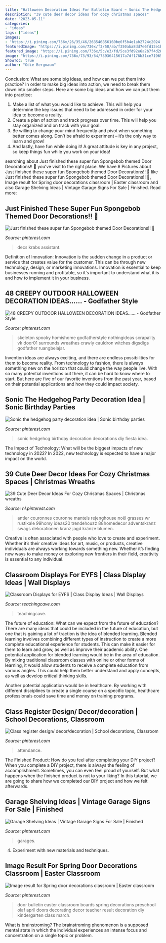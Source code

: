 ```yaml
---
title: "Halloween Decoration Ideas For Bulletin Board ~ Sonic The Hedgehog Party Decoration Idea"
description: "39 cute deer decor ideas for cozy christmas spaces"
date: "2023-05-11"
categories:
- "ideas"
tags: ["ideas"]
images:
- "https://i.pinimg.com/736x/26/35/46/263546856160be6f5b4e1ab2724c2024.jpg"
featuredImage: "https://i.pinimg.com/736x/f3/50/ab/f350aba8dd7e6fd12e1ba5c17cb5e8dd.jpg"
featured_image: "https://i.pinimg.com/736x/5c/e3/fd/5ce3fd92e6a2b7f4d286a0f5de12b3e7--scary-halloween-wreath-halloween-party-ideas.jpg"
image: "https://i.pinimg.com/736x/73/93/64/73936415617a7df176b31ce719658d85.jpg"
ShowToc: true
author: "Odie Bergnaum"
---
```



Conclusion: What are some big ideas, and how can we put them into practice?
In order to make big ideas into action, we need to break them down into smaller steps. Here are some big ideas and how we can put them into practice:
1. Make a list of what you would like to achieve. This will help you determine the key issues that need to be addressed in order for your idea to become a reality.
2. Create a plan of action and track progress over time. This will help you stay organized and on track with your goal.
3. Be willing to change your mind frequently and pivot when something better comes along. Don’t be afraid to experiment – it’s the only way to learn and grow!
4. And lastly, have fun while doing it! A great attitude is key in any project, so keep things fun while you work on your idea!

	

		
searching about Just finished these super fun Spongebob themed Door Decorations!! 🍍 you've visit to the right place. We have 8 Pictures about Just finished these super fun Spongebob themed Door Decorations!! 🍍 like Just finished these super fun Spongebob themed Door Decorations!! 🍍, Image result for Spring door decorations classroom | Easter classroom and also Garage Shelving Ideas | Vintage Garage Signs For Sale | Finished. Read more:
		
    
## Just Finished These Super Fun Spongebob Themed Door Decorations!! 🍍

<img loading=lazy src="https://i.pinimg.com/736x/73/93/64/73936415617a7df176b31ce719658d85.jpg" onerror="this.onerror=null;this.src='https://tse3.mm.bing.net/th?id=OIP._hMIu8vFqkG-nSM1JkASkgHaJ3&amp;pid=15.1';" alt="Just finished these super fun Spongebob themed Door Decorations!! 🍍">

_Source: pinterest.com_

>decs krabs assistant. 

	

Definition of Innovation:
Innovation is the sudden change in a product or service that creates value for the customer. This can be through new technology, design, or marketing innovations. Innovation is essential to keep businesses running and profitable, so it's important to understand what it is and how to implement it in your business.

    
## 48 CREEPY OUTDOOR HALLOWEEN DECORATION IDEAS...... - Godfather Style

<img loading=lazy src="https://i.pinimg.com/736x/5c/e3/fd/5ce3fd92e6a2b7f4d286a0f5de12b3e7--scary-halloween-wreath-halloween-party-ideas.jpg" onerror="this.onerror=null;this.src='https://tse4.mm.bing.net/th?id=OIP.rlBF7_3agl3lgS9M0TzzpwHaJ3&amp;pid=15.1';" alt="48 CREEPY OUTDOOR HALLOWEEN DECORATION IDEAS...... - Godfather Style">

_Source: pinterest.com_

>skeleton spooky homishome godfatherstyle nothingideas scrapality vk door01 surrounds wreathes crawly cauldron witches digsdigs godfather ruangbelajar. 

	

Invention ideas are always exciting, and there are endless possibilities for them to become reality. From technology to fashion, there is always something new on the horizon that could change the way people live. With so many potential inventions out there, it can be hard to know where to start. But here are five of our favorite inventions from the past year, based on their potential applications and how they could impact society.

    
## Sonic The Hedgehog Party Decoration Idea | Sonic Birthday Parties

<img loading=lazy src="https://i.pinimg.com/736x/3b/1c/4d/3b1c4d06e4af4aba58cd22d3c160e47b.jpg" onerror="this.onerror=null;this.src='https://tse2.mm.bing.net/th?id=OIP.DBxz8PHueuzyENkOeVmJjwHaJ3&amp;pid=15.1';" alt="Sonic the hedgehog party decoration idea | Sonic birthday parties">

_Source: pinterest.com_

>sonic hedgehog birthday decoration decorations diy fiesta idea. 

	

The Impact of Technology: What will be the biggest impacts of new technology in 2022?
In 2022, new technology is expected to have a major impact on the world.

    
## 39 Cute Deer Decor Ideas For Cozy Christmas Spaces | Christmas Wreaths

<img loading=lazy src="https://i.pinimg.com/736x/26/35/46/263546856160be6f5b4e1ab2724c2024.jpg" onerror="this.onerror=null;this.src='https://tse3.mm.bing.net/th?id=OIP.F6uQdY2-UrpYdABlp0TOMgHaJ3&amp;pid=15.1';" alt="39 Cute Deer Decor Ideas For Cozy Christmas Spaces | Christmas wreaths">

_Source: nl.pinterest.com_

>antler couronnes couronne mantels rejenghouse noël grasses wr rustikale 99homy ideas20 trendehouzz 88homedecor adventskranz swags dekorationen kranz jagd kränze blumen. 

	

Creative is often associated with people who love to create and experiment. Whether it’s their creative ideas for art, music, or products, creative individuals are always working towards something new. Whether it’s finding new ways to make money or exploring new frontiers in their field, creativity is essential to any individual.

    
## Classroom Displays For EYFS | Class Display Ideas | Wall Displays

<img loading=lazy src="https://www.teachingcave.com/wp-content/uploads/2013/10/display-flower-hands.jpg" onerror="this.onerror=null;this.src='https://tse4.mm.bing.net/th?id=OIP.Q950TOtmcxuNeKsCAD9lsgHaNJ&amp;pid=15.1';" alt="Classroom Displays for EYFS | Class Display Ideas | Wall Displays">

_Source: teachingcave.com_

>teachingcave. 

	

The future of education: What can we expect from the future of education?
There are many ideas that could be included in the future of education, but one that is gaining a lot of traction is the idea of blended learning. Blended learning involves combining different types of instruction to create a more complete educational experience for students. This can make it easier for them to learn and grow, as well as improve their academic ability.
One potential application for blended learning would be in the area of education. By mixing traditional classroom classes with online or other forms of learning, it would allow students to receive a complete education from various angles. This could help them better understand and apply concepts, as well as develop critical thinking skills.

Another potential application would be in healthcare. By working with different disciplines to create a single course on a specific topic, healthcare professionals could save time and money on training programs.

    
## Class Register Design/ Decor/decoration | School Decorations, Classroom

<img loading=lazy src="https://i.pinimg.com/736x/f3/50/ab/f350aba8dd7e6fd12e1ba5c17cb5e8dd.jpg" onerror="this.onerror=null;this.src='https://tse4.mm.bing.net/th?id=OIP.VW28LE-E-qZRpBgTzpPUMQHaJ3&amp;pid=15.1';" alt="Class register design/ decor/decoration | School decorations, Classroom">

_Source: pinterest.com_

>attendance. 

	

The Finished Product: How do you feel after completing your DIY project?
When you complete a DIY project, there is always the feeling of accomplishment. Sometimes, you can even feel proud of yourself. But what happens when the finished product is not to your liking? In this tutorial, we are going to share how we completed our DIY project and how we felt afterwards.

    
## Garage Shelving Ideas | Vintage Garage Signs For Sale | Finished

<img loading=lazy src="https://i.pinimg.com/736x/65/ae/7f/65ae7f3244cce6a2620cd01921192005.jpg" onerror="this.onerror=null;this.src='https://tse2.mm.bing.net/th?id=OIP.QJ9pkGdXT2o5n6GIGEZmCgHaLH&amp;pid=15.1';" alt="Garage Shelving Ideas | Vintage Garage Signs For Sale | Finished">

_Source: pinterest.com_

>garages. 

	

4. Experiment with new materials and techniques.

    
## Image Result For Spring Door Decorations Classroom | Easter Classroom

<img loading=lazy src="https://i.pinimg.com/736x/0b/d7/ac/0bd7ac2edc2900a0c3f36970effee25f.jpg" onerror="this.onerror=null;this.src='https://tse1.mm.bing.net/th?id=OIP.-9Ese192_ydqdgq6OiQrQQHaNH&amp;pid=15.1';" alt="Image result for Spring door decorations classroom | Easter classroom">

_Source: pinterest.com_

>door bulletin easter classroom boards spring decorations preschool olaf april doors decorating decor teacher result decoration diy kindergarten class march. 

	

What is brainstroming?
The brainstroming phenomenon is a supposed mental state in which the individual experiences an intense focus and concentration on a single topic or problem.

